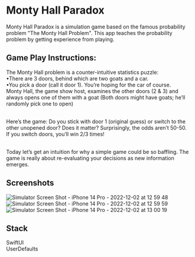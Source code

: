 # Monty Hall Paradox 

Monty Hall Paradox is a simulation game based on the famous probability problem "The Monty Hall Problem". This app teaches the probability problem by getting experience from playing.

## Game Play Instructions:
The Monty Hall problem is a counter-intuitive statistics puzzle:
<br>•There are 3 doors, behind which are two goats and a car.
<br>•You pick a door (call it door 1). You’re hoping for the car of course.
<br>Monty Hall, the game show host, examines the other doors (2 & 3) and always opens one of them with a goat (Both doors might have goats; he’ll randomly pick one to open)

<br>Here’s the game: Do you stick with door 1 (original guess) or switch to the other unopened door? Does it matter? Surprisingly, the odds aren’t 50-50. <br>If you switch doors, you’ll win 2/3 times!

<br>Today let’s get an intuition for why a simple game could be so baffling. The game is really about re-evaluating your decisions as new information emerges.
## Screenshots
![Simulator Screen Shot - iPhone 14 Pro - 2022-12-02 at 12 59 48](https://user-images.githubusercontent.com/89085993/205285651-4a46c55a-f774-426a-ad66-82c6be54104e.png)
![Simulator Screen Shot - iPhone 14 Pro - 2022-12-02 at 12 59 59](https://user-images.githubusercontent.com/89085993/205285681-b2378a37-7752-4a5f-945c-4744bb215158.png)
![Simulator Screen Shot - iPhone 14 Pro - 2022-12-02 at 13 00 19](https://user-images.githubusercontent.com/89085993/205285701-d98a9137-51c4-46c8-8017-0cd78215c6e1.png)

## Stack
SwiftUI
<br> UserDefaults
